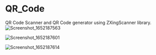 # QR_Code
 QR Code Scanner and QR Code generator using ZXingScanner library.
 ![Screenshot_1652187563](https://user-images.githubusercontent.com/56721931/167661624-247e6dd9-a3bc-4821-8658-ac8624081f62.png)
 
![Screenshot_1652187601](https://user-images.githubusercontent.com/56721931/167661667-0afe5001-9c4e-453d-86f9-153dfc0d15b1.png)

![Screenshot_1652187614](https://user-images.githubusercontent.com/56721931/167661688-1d49bb96-7f16-4644-823d-05a3d53658cc.png)
